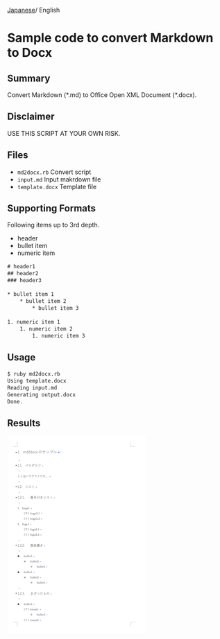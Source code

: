 [Japanese](README_ja.md)/ English

# Sample code to convert Markdown to Docx

## Summary

Convert Markdown (\*.md) to Office Open XML Document (\*.docx).

## Disclaimer

USE THIS SCRIPT AT YOUR OWN RISK.

## Files

* `md2docx.rb` Convert script
* `input.md` Input makrdown file
* `template.docx` Template file

## Supporting Formats

Following items up to 3rd depth.

* header
* bullet item
* numeric item

```md:
# header1
## header2
### header3

* bullet item 1
    * bullet item 2
        * bullet item 3

1. numeric item 1
    1. numeric item 2
        1. numeric item 3
```

## Usage

```
$ ruby md2docx.rb
Using template.docx
Reading input.md
Generating output.docx
Done.
```

## Results

![output.png](output.png)
